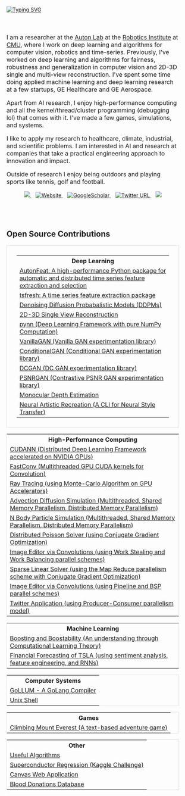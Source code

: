 <div style="padding: 20px;">
    <a href="https://github.com/DhruvSrikanth">
        <img src="https://readme-typing-svg.demolab.com?font=Georgia&size=24&duration=2000&pause=500&multiline=false&width=300&height=50&lines=Dhruv+Srikanth" alt="Typing SVG" />
    </a>
</div>


<div style="padding: 20px;">
    <p style="font-size: 16px;">
        I am a researcher at the <a href="https://autonlab.org">Auton Lab</a> at the <a href="">Robotics Institute</a> at <a href="">CMU</a>, where I work on deep learning and algorithms for computer vision, robotics and time-series. Previously, I've worked on deep learning and algorithms for fairness, robustness and generalization in computer vision and 2D-3D single and multi-view reconstruction. I've spent some time doing applied machine learning and deep learning research at a few startups, GE Healthcare and GE Aerospace.
    </p>
    <p style="font-size: 16px;">
        Apart from AI research, I enjoy high-performance computing and all the kernel/thread/cluster programming (debugging lol) that comes with it. I've made a few games, simulations, and systems.
    </p>
    <p style="font-size: 16px;">
        I like to apply my research to healthcare, climate, industrial, and scientific problems. I am interested in AI and research at companies that take a practical engineering approach to innovation and impact.
    </p>
    <p style="font-size: 16px;">
        Outside of research I enjoy being outdoors and playing sports like tennis, golf and football.
    </p>
    <p style="text-align: center;">
        <a href="mailto:dhruvsrikanth@uchicago.edu">
            <img src="https://img.shields.io/badge/-Email-red?style=flat&logo=gmail&logoColor=white">
        </a>
        &nbsp;&nbsp;
        <a href='https://dhruvsrikanth.github.io/' target="_blank">
            <img alt='Website' src='https://img.shields.io/badge/Website-FF5722?style=flat&logoColor=white&&color=FFA500'>
        </a>
        &nbsp;&nbsp;
        <a href='https://scholar.google.com/citations?hl=en&user=Dvh53xkAAAAJ' target="_blank">
            <img alt='GoogleScholar' src='https://img.shields.io/badge/Scholar-100000?style=flat&logo=GoogleScholar&logoColor=white&&color=0181FF'>
        </a>
        &nbsp;&nbsp;
        <a href="https://twitter.com/DhruvSrikanth">
            <img alt="Twitter URL" src="https://img.shields.io/twitter/url?color=blue&label=Twitter&style=social&url=https%3A%2F%2Ftwitter.com%2FDhruvSrikanth">
        </a>
        &nbsp;&nbsp;
        <a href="https://www.linkedin.com/in/dhruv-srikanth/">
            <img src="https://img.shields.io/badge/-Linkedin-blue?style=flat&logo=linkedin">
        </a>
    </p>
</div>

<div style="padding: 20px;">
    <h2>Open Source Contributions</h2> 
    <table style="border-collapse: collapse; width: 100%; border: 1px solid #dddddd; padding: 26px">
        <tr><th colspan="1">Deep Learning</th></tr>
        <tr><td><a href="https://github.com/autonlab/AutonFeat">AutonFeat: A high-performance Python package for automatic and distributed time series feature extraction and selection</a></td></tr>
        <tr><td><a href="https://github.com/blue-yonder/tsfresh">tsfresh: A time series feature extraction package</a></td></tr>
        <tr><td><a href="https://github.com/DhruvSrikanth/DenoisingDiffusionProbabilisticModels">Denoising Diffusion Probabalistic Models (DDPMs)</a></td></tr>
        <tr><td><a href="https://github.com/DhruvSrikanth/2D-3D-Single-View-Reconstruction">2D-3D Single View Reconstruction</a></td></tr>
        <tr><td><a href="https://github.com/DhruvSrikanth/pynn">pynn (Deep Learning Framework with pure NumPy Computation)</a></td></tr>
        <tr><td><a href="https://github.com/DhruvSrikanth/VanillaGAN">VanillaGAN (Vanilla GAN experimentation library)</a></td></tr>
        <tr><td><a href="https://github.com/DhruvSrikanth/ConditionalGAN">ConditionalGAN (Conditional GAN experimentation library)</a></td></tr>
        <tr><td><a href="https://github.com/DhruvSrikanth/DCGAN">DCGAN (DC GAN experimentation library)</a></td></tr>
        <tr><td><a href="https://github.com/DhruvSrikanth/PSNRGAN">PSNRGAN (Contrastive PSNR GAN experimentation library)</a></td></tr>
        <tr><td><a href="https://github.com/DhruvSrikanth/MonoDepth">Monocular Depth Estimation</a></td></tr>
        <tr><td><a href="https://github.com/DhruvSrikanth/NeuralArtisticRecreation-CLI-Tool">Neural Artistic Recreation (A CLI for Neural Style Transfer)</a></td></tr>
    </table>
    <table style="border-collapse: collapse; width: 100%; border: 1px solid #dddddd;">
        <tr><th colspan="1">High-Performance Computing</th></tr>
        <tr><td><a href="https://github.com/DhruvSrikanth/CUDANN">CUDANN (Distributed Deep Learning Framework accelerated on NVIDIA GPUs)</a></td></tr>
        <tr><td><a href="https://github.com/DhruvSrikanth/FastConv">FastConv (Multithreaded GPU CUDA kernels for Convolution)</a></td></tr>
        <tr><td><a href="https://github.com/DhruvSrikanth/Monte-Carlo-Ray-Tracing">Ray Tracing (using Monte-Carlo Algorithm on GPU Accelerators)</a></td></tr>
        <tr><td><a href="https://github.com/DhruvSrikanth/Advection-Diffusion-Simulation">Advection Diffusion Simulation (Multithreaded, Shared Memory Parallelism, Distributed Memory Parallelism)</a></td></tr>
        <tr><td><a href="https://github.com/DhruvSrikanth/N-Body-Simulation">N Body Particle Simulation (Multithreaded, Shared Memory Parallelism, Distributed Memory Parallelism)</a></td></tr>
        <tr><td><a href="https://github.com/DhruvSrikanth/Conjugate-Gradient-Simulation">Distributed Poisson Solver (using Conjugate Gradient Optimization)</a></td></tr>
        <tr><td><a href="https://github.com/DhruvSrikanth/WorkBalancingStealingImageEditor">Image Editor via Convolutions (using Work Stealing and Work Balancing parallel schemes)</a></td></tr>
        <tr><td><a href="https://github.com/DhruvSrikanth/MapReduceSparseSolver">Sparse Linear Solver (using the Map Reduce parallelism scheme with Conjugate Gradient Optimization)</a></td></tr>
        <tr><td><a href="https://github.com/DhruvSrikanth/PipelineBSPImageEditor">Image Editor via Convolutions (using Pipeline and BSP parallel schemes)</a></td></tr>
        <tr><td><a href="https://github.com/DhruvSrikanth/TwitterGo">Twitter Application (using Producer-Consumer parallelism model)</a></td></tr>
    </table>
    <table style="border-collapse: collapse; width: 100%; border: 1px solid #dddddd;">
        <tr><th colspan="1">Machine Learning</th></tr>
        <tr><td><a href="https://github.com/DhruvSrikanth/Boosting-Theory">Boosting and Boostability (An understanding through Computational Learning Theory)</a></td></tr>
        <tr><td><a href="https://github.com/DhruvSrikanth/TSLA-Financial-Forecasting">Financial Forecasting of TSLA (using sentiment analysis, feature engineering, and RNNs)</a></td></tr>
    </table>
    <table style="border-collapse: collapse; width: 100%; border: 1px solid #dddddd;">
        <tr><th colspan="1">Computer Systems</th></tr>
        <tr><td><a href="https://github.com/DhruvSrikanth/GoLLUM">GoLLUM - A GoLang Compiler</a></td></tr>
        <tr><td><a href="https://github.com/DhruvSrikanth/Unix-Like-Shell">Unix Shell</a></td></tr>
    </table>
    <table style="border-collapse: collapse; width: 100%; border: 1px solid #dddddd;">
        <tr><th colspan="1">Games</th></tr>
        <tr><td><a href="https://github.com/DhruvSrikanth/ClimbingEverestGame">Climbing Mount Everest (A text-based adventure game)</a></td></tr>
    </table>
    <table style="border-collapse: collapse; width: 100%; border: 1px solid #dddddd;">
        <tr><th colspan="1">Other</th></tr>
        <tr><td><a href="https://github.com/DhruvSrikanth/Algorithms">Useful Algorithms</a></td></tr>
        <tr><td><a href="https://github.com/DhruvSrikanth/Superconductor-Regression-Kaggle-Challenge">Superconductor Regression (Kaggle Challenge)</a></td></tr>
        <tr><td><a href="https://github.com/DhruvSrikanth/Web-Dev-Project">Canvas Web Application</a></td></tr>
        <tr><td><a href="https://github.com/DhruvSrikanth/Blood-Donations-DB">Blood Donations Database</a></td></tr>
    </table>
</div>
